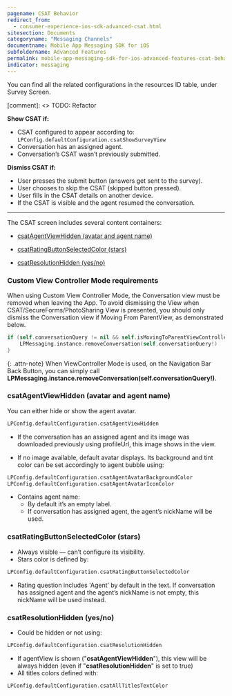 ```yaml
---
pagename: CSAT Behavior
redirect_from:
  - consumer-experience-ios-sdk-advanced-csat.html
sitesection: Documents
categoryname: "Messaging Channels"
documentname: Mobile App Messaging SDK for iOS
subfoldername: Advanced Features
permalink: mobile-app-messaging-sdk-for-ios-advanced-features-csat-behavior.html
indicator: messaging
---
```


You can find all the related configurations in the resources ID table, under Survey Screen.

[comment]: <> TODO: Refactor
<div class="flex gap-16 flex-col-mobile">
  <div>
    <p><b>Show CSAT if:</b></p>
    <ul>
      <li>CSAT configured to appear according to: <br><code>LPConfig.defaultConfiguration.csatShowSurveyView</code></li>
      <li>Conversation has an assigned agent.</li>
      <li>Conversation’s CSAT wasn’t previously submitted.</li>
    </ul>
  </div>
  <div>
    <p><b>Dismiss CSAT if:</b></p>
    <ul>
      <li>User presses the submit button (answers get sent to the survey).</li>
      <li>User chooses to skip the CSAT (skipped button pressed).</li>
      <li>User fills in the CSAT details on another device.</li>
      <li>If the CSAT is visible and the agent resumed the conversation.</li>
    </ul>
  </div>
</div>

---

The CSAT screen includes several content containers:

* [csatAgentViewHidden (avatar and agent name)](#csatagentviewhidden-avatar-and-agent-name)

* [csatRatingButtonSelectedColor (stars)](#csatratingbuttonselectedcolor-stars)

* [csatResolutionHidden (yes/no)](#csatresolutionhidden-yesno)

### Custom View Controller Mode requirements

When using Custom View Controller Mode, the Conversation view must be removed when leaving the App. To avoid dismissing the View when CSAT/SecureForms/PhotoSharing View is presented, you should only dismiss the Conversation view if Moving From ParentView, as demonstrated below.

```swift
if (self.conversationQuery != nil && self.isMovingToParentViewController){
    LPMessaging.instance.removeConversation(self.conversationQuery!)
}
```

{: .attn-note}
When ViewController Mode is used, on the Navigation Bar Back Button, you can simply call **LPMessaging.instance.removeConversation(self.conversationQuery!)**.

### csatAgentViewHidden (avatar and agent name)

You can either hide or show the agent avatar.

```swift
LPConfig.defaultConfiguration.csatAgentViewHidden
```

- If the conversation has an assigned agent and its image was downloaded previously using profileUrl, this image shows in the view.

- If no image available, default avatar displays. Its background and tint color can be set accordingly to agent bubble using:

```swift
LPConfig.defaultConfiguration.csatAgentAvatarBackgroundColor
LPConfig.defaultConfiguration.csatAgentAvatarIconColor
```

- Contains agent name:
  - By default it’s an empty label.
  - If conversation has assigned agent, the agent’s nickName will be used.

### csatRatingButtonSelectedColor (stars)

- Always visible — can’t configure its visibility.
- Stars color is defined by:

```swift
LPConfig.defaultConfiguration.csatRatingButtonSelectedColor
```

- Rating question includes 'Agent’ by default in the text. If conversation has assigned agent and the agent’s nickName is not empty, this nickName will be used instead.

### csatResolutionHidden (yes/no)

- Could be hidden or not using:

```swift
LPConfig.defaultConfiguration.csatResolutionHidden
```

- If agentView is shown ("**csatAgentViewHidden**"), this view will be always hidden (even if "**csatResolutionHidden**" is set to true)
- All titles colors defined with:

```swift
LPConfig.defaultConfiguration.csatAllTitlesTextColor
```